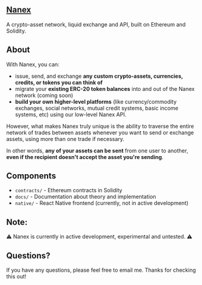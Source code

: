 [Nanex](https://github.com/sunny-g/nanex)
-----------------------------------------
<!--
[![Dependency Status](https://david-dm.org/sunny-g/whuffie.svg?path=frontend)](https://david-dm.org/sunny-g/whuffie?path=native)
[![devDependency Status](https://david-dm.org/sunny-g/whuffie/dev-status.svg?path=frontend)](https://david-dm.org/sunny-g/whuffie?path=native#info=devDependencies)
[![Join the chat at https://gitter.im/sunny-g/whuffie](https://badges.gitter.im/Join%20Chat.svg)](https://gitter.im/sunny-g/whuffie)
-->

A crypto-asset network, liquid exchange and API, built on Ethereum and Solidity.

About
-----

With Nanex, you can:

- issue, send, and exchange **any custom crypto-assets, currencies, credits, or tokens you can think of**
- migrate your **existing ERC-20 token balances** into and out of the Nanex network (coming soon)
- **build your own higher-level platforms** (like currency/commodity exchanges, social networks, mutual credit systems, basic income systems, etc) using our low-level Nanex API.

However, what makes Nanex truly unique is the ability to traverse the entire network of trades between assets whenever you want to send or exchange assets, using more than one trade if necessary.

In other words, **any of your assets can be sent** from one user to another, **even if the recipient doesn't accept the asset you're sending**.

<!-- ### Our Vision -->

Components
----------

- `contracts/` - Ethereum contracts in Solidity
- `docs/` - Documentation about theory and implementation
- `native/` - React Native frontend (currently, not in active development)

Note:
-----

:warning: Nanex is currently in active development, experimental and untested. :warning:

Questions?
----------

If you have any questions, please feel free to email me. Thanks for checking this out!


<!--
About
-----

Nanex implements the minimum set of features required for all crypto-assets (i.e. issuance, transference, and exchange). 
As a result, you can use it to **create any kind of asset, currency, token, or credit system you want** (or migrate your balances of existing Ethereum ERC-20 tokens into and out Nanex).
With our low-level crypto-asset API, you can 

A few examples of what can be built with or on top of Nanex include:

- [crowdsale](), ICO and DAO tokens                                             [](implement a simple deposit-to-vault and withdraw-from-vault functions)
- synthetic and decentralized assets, backed by assets IRL
- [social network and reputation currencies]()                                  [](implement a public credit symbol, gifting, sharing and sending operations)
- a liquid [currency/commodity exchange]() with traditional trading operations (put, call, margin, limit and stop offers, etc)
- basic income, mutual credit and community currency systems (with or without demurrage)
- gateways to existing financial institutions
- or anything else that needs a flexible yet robust accounting system...

... and because we've included a path-finding algorithm to traverse over everyone's offers to exchange assets, **any of your assets can now be transferred** from one user to another, **even if the recipient doesn't accept the asset you're sending**.
-->